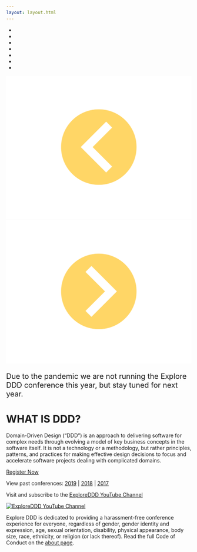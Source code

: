 ```yaml
---
layout: layout.html
---
```

<section class="slider">
  <div class="flexslider">
    <ul class="slides">
        <li class="slide picture-5"></li> <!-- #1 -->
        <li class="slide picture-2"></li> <!-- #2 -->
        <li class="slide picture-1"></li>
        <li class="slide picture-3"></li>
        <li class="slide picture-4"></li> <!-- #4 -->
        <li class="slide picture-6"></li>
        <li class="slide picture-7"></li>
    </ul>
  </div>
  <div class="custom-navigation-container">
  <div class="custom-navigation">
    <a class="arrow left"><img src="img/slider-arrow-left.svg" /></a>
    <a class="arrow right"><img src="img/slider-arrow-right.svg" /></a>
  </div>
  </div>
</section>
<div class="container homepage--intro-text">
    <div class="row">
    <p style="font-size: 20px;">Due to the pandemic we are not running the Explore DDD conference this year, but stay tuned for next year.</p>
    </div>
</div>
    <h1 class="text-center">WHAT IS DDD?</h1>
    <p>Domain-Driven Design (“DDD”) is an approach to delivering software for complex needs through evolving a model of key business concepts in the software itself. It is not a technology or a methodology, but rather principles, patterns, and practices for making effective design decisions to focus and accelerate software projects dealing with complicated domains.</p>
    <div class="text-center"><a href="https://ti.to/EDDD/explore-ddd-2021-spring-workshops" class="btn">Register Now</a></div>
    <p class="text-center">View past conferences: <a href="./2019">2019</a> &#124; <a href="./2018">2018</a> &#124; <a href="./2017">2017</a></p>
    <p class="text-center">Visit and subscribe to the <a href="https://www.youtube.com/exploreddd">ExploreDDD YouTube Channel</a></p>
    <div class="text-center ">
        <a href="https://www.youtube.com/exploreddd">
            <img src="img/youtube-text-icon.png" class="homepage-youtube-link-img" title="ExploreDDD YouTube Channel">
        </a>
    </div>
    <p class="text-center">Explore DDD is dedicated to providing a harassment-free conference experience for everyone, regardless of gender, gender identity and expression, age, sexual orientation, disability, physical appearance, body size, race, ethnicity, or religion (or lack thereof). Read the full Code of Conduct on the <a href="about">about page</a>.</p>
    </div>
</div>